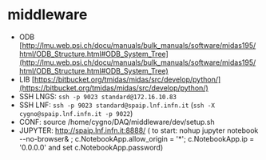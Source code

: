 # middleware

* ODB [http://lmu.web.psi.ch/docu/manuals/bulk_manuals/software/midas195/html/ODB_Structure.html#ODB_System_Tree](http://lmu.web.psi.ch/docu/manuals/bulk_manuals/software/midas195/html/ODB_Structure.html#ODB_System_Tree)
* LIB [https://bitbucket.org/tmidas/midas/src/develop/python/](https://bitbucket.org/tmidas/midas/src/develop/python/)
* SSH LNGS: `ssh -p 9023 standard@172.16.10.83 `
* SSH LNF: `ssh -p 9023 standard@spaip.lnf.infn.it` (`ssh -X cygno@spaip.lnf.infn.it -p 9022`)
* CONF: source /home/cygno/DAQ/middleware/dev/setup.sh
* JUPYTER:  http://spaip.lnf.infn.it:8888/ ( to start: nohup jupyter notebook --no-browser& ; c.NotebookApp.allow_origin = '*'; c.NotebookApp.ip = '0.0.0.0' and set c.NotebookApp.password)

